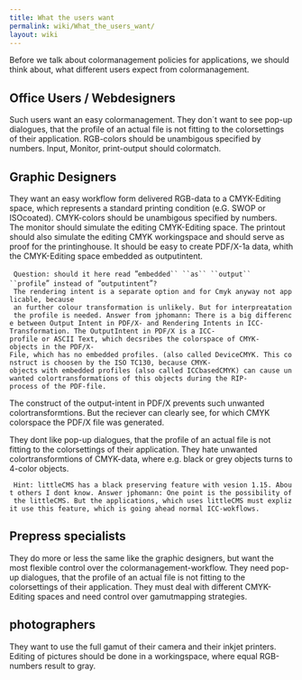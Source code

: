 ```yaml
---
title: What the users want
permalink: wiki/What_the_users_want/
layout: wiki
---
```


Before we talk about colormanagement policies for applications, we
should think about, what different users expect from colormanagement.

Office Users / Webdesigners
---------------------------

Such users want an easy colormanagement. They don´t want to see pop-up
dialogues, that the profile of an actual file is not fitting to the
colorsettings of their application. RGB-colors should be unambigous
specified by numbers. Input, Monitor, print-output should colormatch.

Graphic Designers
-----------------

They want an easy workflow form delivered RGB-data to a CMYK-Editing
space, which represents a standard printing condition (e.G. SWOP or
ISOcoated). CMYK-colors should be unambigous specified by numbers. The
monitor should simulate the editing CMYK-Editing space. The printout
should also simulate the editing CMYK workingspace and should serve as
proof for the printinghouse. It should be easy to create PDF/X-1a data,
whith the CMYK-Editing space embedded as outputintent.

` Question: should it here read `“`embedded`` ``as`` ``output`` ``profile`”` instead of `“`outputintent`”`?`  
` The rendering intent is a separate option and for Cmyk anyway not applicable, because`  
` an further colour transformation is unlikely. But for interpreatation the profile is needed. Answer from jphomann: There is a big difference between Output Intent in PDF/X- and Rendering Intents in ICC-Transformation. The OutputIntent in PDF/X is a ICC-profile or ASCII Text, which decsribes the colorspace of CMYK-objects in the PDF/X-File, which has no embedded profiles. (also called DeviceCMYK. This construct is choosen by the ISO TC130, because CMYK-objects with embedded profiles (also called ICCbasedCMYK) can cause unwanted colortransformations of this objects during the RIP-process of the PDF-file. `

The construct of the output-intent in PDF/X prevents such unwanted
colortransformtions. But the reciever can clearly see, for which CMYK
colorspace the PDF/X file was generated.

They dont like pop-up dialogues, that the profile of an actual file is
not fitting to the colorsettings of their application. They hate
unwanted colortransformtions of CMYK-data, where e.g. black or grey
objects turns to 4-color objects.

` Hint: littleCMS has a black preserving feature with vesion 1.15. About others I dont know. Answer jphomann: One point is the possibility of the littleCMS. But the applications, which uses littleCMS must explizit use this feature, which is going ahead normal ICC-wokflows.`

Prepress specialists
--------------------

They do more or less the same like the graphic designers, but want the
most flexible control over the colormanagement-workflow. They need
pop-up dialogues, that the profile of an actual file is not fitting to
the colorsettings of their application. They must deal with different
CMYK-Editing spaces and need control over gamutmapping strategies.

photographers
-------------

They want to use the full gamut of their camera and their inkjet
printers. Editing of pictures should be done in a workingspace, where
equal RGB-numbers result to gray.
